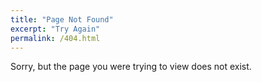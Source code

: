 ```yaml
---
title: "Page Not Found"
excerpt: "Try Again"
permalink: /404.html
---
```


Sorry, but the page you were trying to view does not exist.
